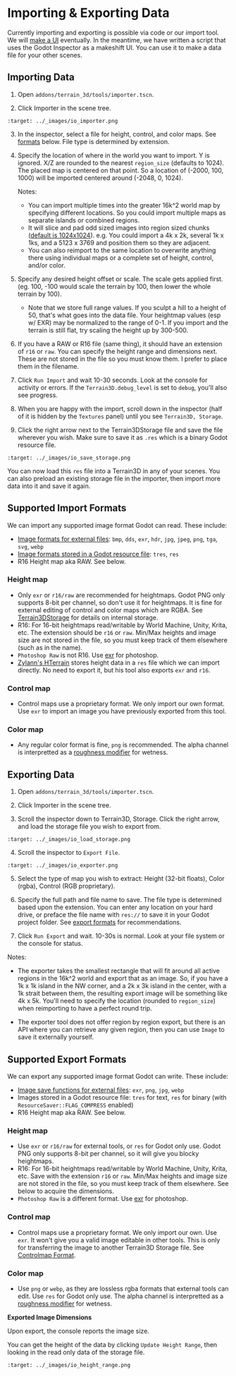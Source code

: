 Importing & Exporting Data
===========================

Currently importing and exporting is possible via code or our import tool. We will [make a UI](https://github.com/TokisanGames/Terrain3D/issues/81)  eventually. In the meantime, we have written a script that uses the Godot Inspector as a makeshift UI. You can use it to make a data file for your other scenes.

## Importing Data

1) Open `addons/terrain_3d/tools/importer.tscn`.

2) Click Importer in the scene tree.

```{image} images/io_importer.png
:target: ../_images/io_importer.png
```

3) In the inspector, select a file for height, control, and color maps. See [formats](#supported-import-formats) below. File type is determined by extension.

4) Specify the location of where in the world you want to import. Y is ignored. X/Z are rounded to the nearest `region_size` (defaults to 1024). The placed map is centered on that point. So a location of (-2000, 100, 1000) will be imported centered around (-2048, 0, 1024).

     Notes:

     * You can import multiple times into the greater 16k^2 world map by specifying different locations. So you could import multiple maps as separate islands or combined regions.
     * It will slice and pad odd sized images into region sized chunks ([default is 1024x1024](https://github.com/TokisanGames/Terrain3D/issues/77)). e.g. You could import a 4k x 2k, several 1k x 1ks, and a 5123 x 3769 and position them so they are adjacent.
     * You can also reimport to the same location to overwrite anything there using individual maps or a complete set of height, control, and/or color.

5) Specify any desired height offset or scale. The scale gets applied first. (eg. 100, -100 would scale the terrain by 100, then lower the whole terrain by 100).

     * Note that we store full range values. If you sculpt a hill to a height of 50, that's what goes into the data file. Your heightmap values (esp w/ EXR) may be normalized to the range of 0-1. If you import and the terrain is still flat, try scaling the height up by 300-500.

6) If you have a RAW or R16 file (same thing), it should have an extension of `r16` or `raw`. You can specify the height range and dimensions next. These are not stored in the file so you must know them. I prefer to place them in the filename.

7) Click `Run Import` and wait 10-30 seconds. Look at the console for activity or errors. If the `Terrain3D.debug_level` is set to `debug`, you'll also see progress.

8) When you are happy with the import, scroll down in the inspector (half of it is hidden by the `Textures` panel) until you see `Terrain3D, Storage`.

9) Click the right arrow next to the Terrain3DStorage file and save the file wherever you wish. Make sure to save it as `.res` which is a binary Godot resource file. 

```{image} images/io_save_storage.png
:target: ../_images/io_save_storage.png
```

You can now load this `res` file into a Terrain3D in any of your scenes. You can also preload an existing storage file in the importer, then import more data into it and save it again.

## Supported Import Formats

We can import any supported image format Godot can read. These include:
* [Image formats for external files](https://docs.godotengine.org/en/stable/tutorials/assets_pipeline/importing_images.html#supported-image-formats): `bmp`, `dds`, `exr`, `hdr`, `jpg`, `jpeg`, `png`, `tga`, `svg`, `webp`
* [Image formats stored in a Godot resource file](https://docs.godotengine.org/en/stable/classes/class_image.html#enum-image-format): `tres`, `res`
* R16 Height map aka RAW. See below.

### Height map
* Only `exr` or `r16/raw` are recommended for heightmaps. Godot PNG only supports 8-bit per channel, so don't use it for heightmaps. It is fine for external editing of control and color maps which are RGBA. See [Terrain3DStorage](../api/class_terrain3dstorage.rst) for details on internal storage.
* R16: For 16-bit heightmaps read/writable by World Machine, Unity, Krita, etc. The extension should be `r16` or `raw`. Min/Max heights and image size are not stored in the file, so you must keep track of them elsewhere (such as in the name).
* `Photoshop Raw` is not R16. Use [exr](https://www.exr-io.com/) for photoshop.
* [Zylann's HTerrain](https://github.com/Zylann/godot_heightmap_plugin/) stores height data in a `res` file which we can import directly. No need to export it, but his tool also exports `exr` and `r16`.

### Control map
* Control maps use a proprietary format. We only import our own format. Use `exr` to import an image you have previously exported from this tool.

### Color map
* Any regular color format is fine, `png` is recommended. The alpha channel is interpretted as a [roughness modifier](https://terrain3d.readthedocs.io/en/stable/api/class_terrain3dstorage.html#class-terrain3dstorage-property-color-maps) for wetness.


## Exporting Data

1) Open `addons/terrain_3d/tools/importer.tscn`.

2) Click Importer in the scene tree.

3) Scroll the inspector down to Terrain3D, Storage. Click the right arrow, and load the storage file you wish to export from.

```{image} images/io_load_storage.png
:target: ../_images/io_load_storage.png
```

4) Scroll the inspector to `Export File`.

```{image} images/io_exporter.png
:target: ../_images/io_exporter.png
```

5) Select the type of map you wish to extract: Height (32-bit floats), Color (rgba), Control (RGB proprietary).

6) Specify the full path and file name to save. The file type is determined based upon the extension. You can enter any location on your hard drive, or preface the file name with `res://` to save it in your Godot project folder. See [export formats](#supported-export-formats) for recommendations.

7) Click `Run Export` and wait. 10-30s is normal. Look at your file system or the console for status.

Notes:

* The exporter takes the smallest rectangle that will fit around all active regions in the 16k^2 world and export that as an image. So, if you have a 1k x 1k island in the NW corner, and a 2k x 3k island in the center, with a 1k strait between them, the resulting export image will be something like 4k x 5k. You'll need to specify the location (rounded to `region_size`) when reimporting to have a perfect round trip.

* The exporter tool does not offer region by region export, but there is an API where you can retrieve any given region, then you can use `Image` to save it externally yourself.

## Supported Export Formats

We can export any supported image format Godot can write. These include:
* [Image save functions for external files](https://docs.godotengine.org/en/stable/classes/class_image.html#class-image-method-save-exr): `exr`, `png`, `jpg`, `webp`
* Images stored in a Godot resource file: `tres` for text, `res` for binary (with `ResourceSaver::FLAG_COMPRESS` enabled)
* R16 Height map aka RAW. See below.

### Height map
* Use `exr` or `r16/raw` for external tools, or `res` for Godot only use. Godot PNG only supports 8-bit per channel, so it will give you blocky heightmaps.
* R16: For 16-bit heightmaps read/writable by World Machine, Unity, Krita, etc. Save with the extension `r16` or `raw`. Min/Max heights and image size are not stored in the file, so you must keep track of them elsewhere. See below to acquire the dimensions. 
* `Photoshop Raw` is a different format. Use [exr](https://www.exr-io.com/) for photoshop.

### Control map
* Control maps use a proprietary format. We only import our own. Use `exr`. It won't give you a valid image editable in other tools. This is only for transferring the image to another Terrain3D Storage file. See [Controlmap Format](controlmap_format.md).

### Color map
* Use `png` or `webp`, as they are lossless rgba formats that external tools can edit. Use `res` for Godot only use. The alpha channel is interpretted as a [roughness modifier](https://terrain3d.readthedocs.io/en/stable/api/class_terrain3dstorage.html#class-terrain3dstorage-property-color-maps) for wetness. 


**Exported Image Dimensions**

Upon export, the console reports the image size.

You can get the height of the data by clicking `Update Height Range`, then looking in the read only data of the storage file.

```{image} images/io_height_range.png
:target: ../_images/io_height_range.png
```